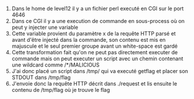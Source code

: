1. Dans le home de level12 il y a un fichier perl executé en CGI sur le port 4646
2. Dans ce CGI il y a une execution de commande en sous-process où on peut y injecter une variable
3. Cette variable provient du paramètre x de la requête HTTP parsé et avant d'être injecté dans la commande, son contenu est mis en majuscule et le seul premier groupe avant un white-space est gardé
4. Cette transformation fait qu'on ne peut pas directement executer de commande mais on peut executer un script avec un chemin contenant une wildcard comme /*/MALICIOUS
5. J'ai donc placé un script dans /tmp/ qui va executé getflag et placer son STDOUT dans /tmp/flag
6. J'envoie donc la requête HTTP décrit dans ./request et lis ensuite le contenu de /tmp/flag où je trouve le flag
